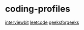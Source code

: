 # coding-profiles
[interviewbit](https://www.interviewbit.com/profile/ziya-mahammad)
[leetcode](https://leetcode.com/ziyazee/)
[geeksforgeeks](https://auth.geeksforgeeks.org/user/ziyamohammed/profile)
